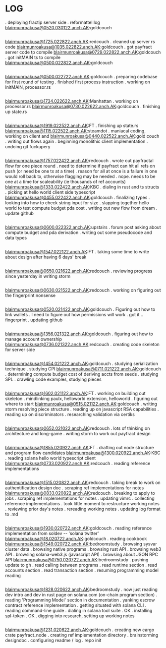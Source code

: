 # LOG

. deploying fractip server side
. reformattel log
blairmunroakusa@0520.030122.anch.AK:goldcouch
```
```
blairmunroakusa@1725.022822.anch.AK:redcouch
. cleaned up server rs code
blairmunroakusa@1035.022822.anch.AK:goldcouch
. got payfract server code tp compile
blairmunroakusa@0729.022822.anch.AK:goldcouch
. got initMAIN ts to compile
blairmunroakusa@0500.022822.anch.AK:goldcouch
```
```
blairmunroakusa@0500.022722.anch.AK:goldcouch
. preparing codebase for first round of testing
. finished first process instruction
. working on InitMAIN, processor.rs
```
```
blairmunroakusa@1734.022622.anch.AK:Manhattan
. working on processor.rs
blairmunroakusa@0730.022622.anch.AK:goldcouch
. finishing up state.rs
```
```
blairmunroakusa@1919.022522.anch.AK:FT
. finishing up state.rs
blairmunroakusa@1115.022522.anch.AK:steamdot
. maniacal coding, working on client and 
blairmunroakusa@0440.022522.anch.AK:gold couch
. writing out flows again
. beginning monolithic client implementation
. undoing git fuckupery
```
```
blairmunroakusa@1757.022422.anch.AK:redcouch
. wrote out payfractal flow for one piece round
. need to determine if payfract can hit all refs on push (or need be one tx at a time)
	. reason for all at once is a failure in one would roll back tx, otherwise flagging may be needed
	. nope. needs to be one at a time for scaleability (ie thousands of ref accounts)
blairmunroakusa@1333.022422.anch.AK:KBC
. dialing in rust and ts structs
. picking at hello world client side typescript
blairmunroakusa@0455.022422.anch.AK:goldcouch
. finalizing types
. looking into how to check string input for size
. slapping together hello world to test compute budget pda cost
. writing out new flow from dream
. update github
```
```
blairmunroakusa@0600.022322.anch.AK:upstairs
. forum post asking about compute budget and pda derivation
. writing out some pseudocode and data types
```
```
blairmunroakusa@1547.022122.anch.AK:FT
. taking some time to write about design after having 6 days' break
```
```
blairmunroakusa@0650.021622.anch.AK:redcouch
. reviewing progress since yesterday in writing storm
```
```
blairmunroakusa@0630.021522.anch.AK:redcouch
. working on figuring out the fingerprint nonsense
```
```
blairmunroakusa@0520.021422.anch.AK:goldcouch
. Figuring out how to link wallets
. I need to figure out how permissions will work
	. got it .. fingerprint
. updating github
```
```
blairmunroakusa@1356.021322.anch.AK:goldcouch
. figuring out how to manage account ownership
blairmunroakusa@0736.021322.anch.AK:redcouch
. creating code skeleton for server side
```
```
blairmunroakusa@1454.021222.anch.AK:goldcouch
. studying serialization technique
. studying CPI
blairmunroakusa@0711.021222.anch.AK:goldcouch
. determining compute budget cost of deriving accts from seeds
. studying SPL
. crawling code examples, studying pieces
```
```
blairmunroakusa@1602.021122.anch.AK:FT
. working on building out skeleton
. mindlinking paulx, helloworld extension, helloworld
. figuring out where to start
blairmunroakusa@0515.021122.anch.AK:goldcouch
. writing storm resolving piece structure
. reading up on javascript RSA capabilities
. reading up on discriminators
. researching validation via certiks
```
```
blairmunroakusa@0652.021022.anch.AK:redcouch
. lots of thinking on architecture and long-game
. writing storm to work out payfract design
```
```
blairmunroakusa@1855.020922.anch.AK:FT
. drafting out node structure and program flow candidates
blairmunroakusa@1300.020922.anch.AK:KBC
. reading solana hello world typescript client
blairmunroakusa@0733.020922.anch.AK:redcouch
. reading reference implementations
```
```
blairmunroakusa@1515.020822.anch.AK:redcouch
. taking break to work on authentification design doc
. scraping ref implementations for notes
blairmunroakusa@0833.020822.anch.AK:redcouch
. breaking to apply to jobs
. scraping ref implementations for notes
. updating vimrc
. collecting reference implementations
. took little moment to restructure working notes
. reviewing prior day's notes
	. rereading working notes
. updating log format to .md
```
```
blairmunroakusa@1930.020722.anch.AK:goldcouch
. reading reference implementation from soldev -- 'solana twitter'
blairmunroakusa@18.020722.anch.AK:goldcouch
. reading cookbook
blairmunroakusa@1549.020722.anch.AK:bedroomstudy
. browsing sysvar cluster data
. browsing native programs
. browsing rust API
. browsing web3 API
. browsing solana-web3.js (javascript API)
. browsing about JSON RPC API
blairmunroakusa@0750.020722.anch.AK:bedroomstudy
. pushing update to gh
. read calling between programs
. read runtime section
. read accounts section
. read transaction section
. resuming programming model reading
```
```
blairmunroakusa@1828.020622.anch.AK:bedroomstudy
. now just reading dev intro and dev in rust page on solana.com (on-chain program section)
. reading 'Programming Model' section in documentation
. yanking escrow contract reference implementation
. getting situated with solana CLI
	. reading command-line guide
	. dialing in solana tool suite
	. OK
	. installing spl-token
	. OK
. digging into research, setting up working notes
```
```
blairmunroakusa@1231.020622.anch.AK:goldcouch
. creating new cargo crate payfract_node
. creating ref implementation directory
. brainstorming designdoc
. configuring readme / log
. repo init
```
